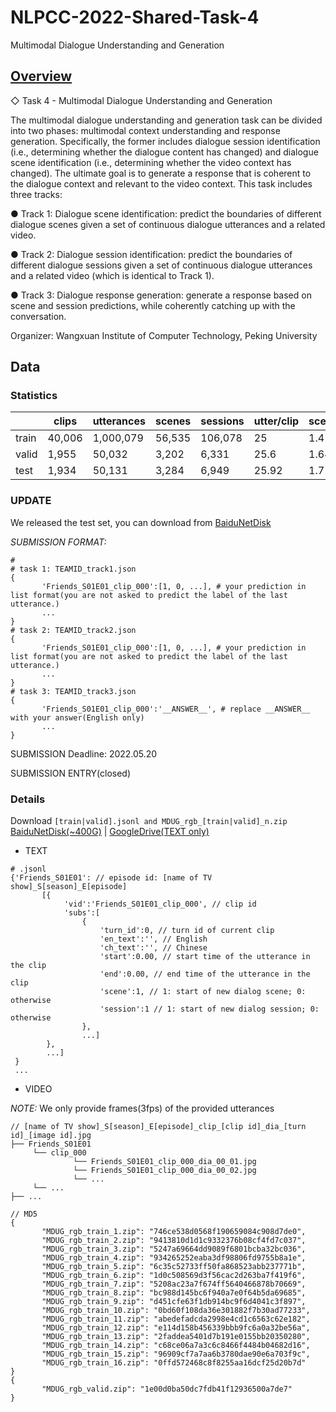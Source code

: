 # NLPCC-2022-Shared-Task-4
Multimodal Dialogue Understanding and Generation


## [Overview](http://tcci.ccf.org.cn/conference/2022/cfpt.php)

◇ Task 4 - Multimodal Dialogue Understanding and Generation

The multimodal dialogue understanding and generation task can be divided into two phases: multimodal context understanding and response generation. Specifically, the former includes dialogue session identification (i.e., determining whether the dialogue content has changed) and dialogue scene identification (i.e., determining whether the video context has changed). The ultimate goal is to generate a response that is coherent to the dialogue context and relevant to the video context. This task includes three tracks:

● Track 1: Dialogue scene identification: predict the boundaries of different dialogue scenes given a set of continuous dialogue utterances and a related video.

● Track 2: Dialogue session identification: predict the boundaries of different dialogue sessions given a set of continuous dialogue utterances and a related video (which is identical to Track 1).

● Track 3: Dialogue response generation: generate a response based on scene and session predictions, while coherently catching up with the conversation.

Organizer: Wangxuan Institute of Computer Technology, Peking University


## Data

### Statistics

|       | clips  | utterances | scenes | sessions | utter/clip | scene/clip | session/clip | en_word/clip | en_word/utter | ch_word/clip | ch_word/utter |
| ----- | ------ | ---------- | ------ | -------- | ---------- | ---------- | ------------ | ------------ | ------------- | ------------ | ------------- |
| train | 40,006 | 1,000,079  | 56,535 | 106,078  | 25         | 1.41       | 2.65         | 166.46       | 6.66          | 267.74       | 10.71         |
| valid | 1,955  | 50,032     | 3,202  | 6,331    | 25.6       | 1.64       | 3.24         | 174.49       | 6.82          | 283.7        | 11.09         |
| test  | 1,934  | 50,131     | 3,284  | 6,949    | 25.92      | 1.7        | 3.59         | 178.65       | 6.89          | 286.42       | 11.05         |


### UPDATE
We released the test set, you can download from [BaiduNetDisk](https://pan.baidu.com/s/1Cl8HS5rIfeoDE4xGPwWNhw?pwd=llb1)

*SUBMISSION FORMAT:*

```
#
# task 1: TEAMID_track1.json
{
       'Friends_S01E01_clip_000':[1, 0, ...], # your prediction in list format(you are not asked to predict the label of the last utterance.)
       ...
}
# task 2: TEAMID_track2.json
{
       'Friends_S01E01_clip_000':[1, 0, ...], # your prediction in list format(you are not asked to predict the label of the last utterance.)
       ...
}
# task 3: TEAMID_track3.json
{
       'Friends_S01E01_clip_000':'__ANSWER__', # replace __ANSWER__ with your answer(English only)
       ...
}
```
SUBMISSION Deadline: 2022.05.20

SUBMISSION ENTRY(closed)

### Details
Download `[train|valid].jsonl and MDUG_rgb_[train|valid]_n.zip`  [BaiduNetDisk(~400G)](https://pan.baidu.com/s/1yTVtZB5bgGN_wNvJw0_JbQ?pwd=xg56 ) | [GoogleDrive(TEXT only)](https://drive.google.com/drive/folders/1DjUYX5u2xqPv9xwe_fr2DvJzAgMQjNMF?usp=sharing)
- TEXT

```
# .jsonl
{'Friends_S01E01': // episode id: [name of TV show]_S[season]_E[episode]
       [{
            'vid':'Friends_S01E01_clip_000', // clip id
            'subs':[
                {
                    'turn_id':0, // turn id of current clip
                    'en_text':'', // English
                    'ch_text':'', // Chinese
                    'start':0.00, // start time of the utterance in the clip
                    'end':0.00, // end time of the utterance in the clip
                    'scene':1, // 1: start of new dialog scene; 0: otherwise
                    'session':1 // 1: start of new dialog session; 0: otherwise
                }, 
                ...]
        }, 
        ...]
 }
 ...
```

- VIDEO

*NOTE:* We only provide frames(3fps) of the provided utterances

```
// [name of TV show]_S[season]_E[episode]_clip_[clip id]_dia_[turn id]_[image id].jpg
├── Friends_S01E01
     └── clip_000
              └── Friends_S01E01_clip_000_dia_00_01.jpg 
              └── Friends_S01E01_clip_000_dia_00_02.jpg
              └── ...
     └── ...
├── ...
```
```
// MD5
{
       "MDUG_rgb_train_1.zip": "746ce538d0568f190659084c908d7de0", 
       "MDUG_rgb_train_2.zip": "9413810d1d1c9332376b08cf4fd7c037", 
       "MDUG_rgb_train_3.zip": "5247a69664dd9089f6801bcba32bc036", 
       "MDUG_rgb_train_4.zip": "934265252eaba3df98806fd9755b8a1e", 
       "MDUG_rgb_train_5.zip": "6c35c52733ff50fa868523abb237771b", 
       "MDUG_rgb_train_6.zip": "1d0c508569d3f56cac2d263ba7f419f6", 
       "MDUG_rgb_train_7.zip": "5208ac23a7f674ff5640466878b70669", 
       "MDUG_rgb_train_8.zip": "bc988d145bc6f940a7e0f64b5da69685", 
       "MDUG_rgb_train_9.zip": "d451cfe63f1db914bc9f6d4041c3f897", 
       "MDUG_rgb_train_10.zip": "0bd60f108da36e301882f7b30ad77233", 
       "MDUG_rgb_train_11.zip": "abedefadcda2998e4cd1c6563c62e182", 
       "MDUG_rgb_train_12.zip": "e114d158b456339bbb9fc6a0a32be56a", 
       "MDUG_rgb_train_13.zip": "2faddea5401d7b191e0155bb20350280", 
       "MDUG_rgb_train_14.zip": "c68ce06a7a3c6c8466f4484b04682d16", 
       "MDUG_rgb_train_15.zip": "96909cf7a7aa6b3780dae90e6a703f9c", 
       "MDUG_rgb_train_16.zip": "0ffd572468c8f8255aa16dcf25d20b7d"
}
{
       "MDUG_rgb_valid.zip": "1e00d0ba50dc7fdb41f12936500a7de7"
}
```



